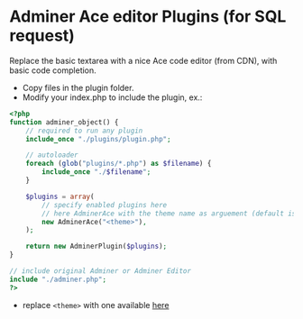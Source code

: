 # Adminer Ace editor Plugins (for SQL request)

Replace the basic textarea with a nice Ace code editor (from CDN), with basic code completion.

- Copy files in the plugin folder.
- Modify your index.php to include the plugin, ex.:

```php
<?php
function adminer_object() {
    // required to run any plugin
    include_once "./plugins/plugin.php";

    // autoloader
    foreach (glob("plugins/*.php") as $filename) {
        include_once "./$filename";
    }

    $plugins = array(
        // specify enabled plugins here
        // here AdminerAce with the theme name as arguement (default is monokai)
        new AdminerAce("<theme>"),
    );

    return new AdminerPlugin($plugins);
}

// include original Adminer or Adminer Editor
include "./adminer.php";
?>
```

- replace `<theme>` with one available [here](https://github.com/ajaxorg/ace/tree/master/lib/ace/theme)
